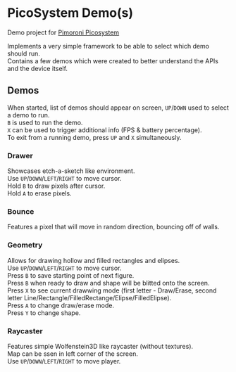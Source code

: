 # PicoSystem Demo(s)

Demo project for [Pimoroni Picosystem](http://wiki.picosystem.com/)  

Implements a very simple framework to be able to select which demo should run.  
Contains a few demos which were created to better understand the APIs and the device itself.  

## Demos
When started, list of demos should appear on screen, `UP`/`DOWN` used to select a demo to run.  
`B` is used to run the demo.  
`X` can be used to trigger additional info (FPS & battery percentage).  
To exit from a running demo, press `UP` and `X` simultaneously.  

### Drawer
Showcases etch-a-sketch like environment.  
Use `UP`/`DOWN`/`LEFT`/`RIGHT` to move cursor.  
Hold `B` to draw pixels after cursor.  
Hold `A` to erase pixels.  

### Bounce
Features a pixel that will move in random direction, bouncing off of walls.  

### Geometry
Allows for drawing hollow and filled rectangles and elipses.  
Use `UP`/`DOWN`/`LEFT`/`RIGHT` to move cursor.  
Press `B` to save starting point of next figure.  
Press `B` when ready to draw and shape will be blitted onto the screen.  
Press `X` to see current drawwing mode (first letter - Draw/Erase, second letter Line/Rectangle/FilledRectange/Elipse/FilledElipse).  
Press `A` to change draw/erase mode.  
Press `Y` to change shape.  

### Raycaster
Features simple Wolfenstein3D like raycaster (without textures).  
Map can be ssen in left corner of the screen.  
Use `UP`/`DOWN`/`LEFT`/`RIGHT` to move player.  
